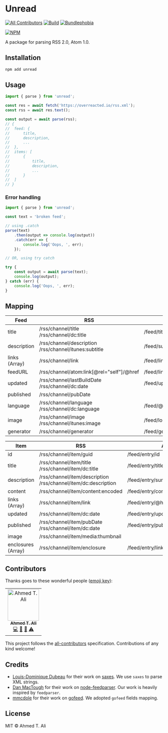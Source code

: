 # Unread

[![All Contributors](https://img.shields.io/badge/all_contributors-1-orange.svg?style=flat-square)](#contributors) [![Build](https://img.shields.io/travis/z0al/unread.svg)](https://travis-ci.org/z0al/unread) [![Bundlephobia](https://img.shields.io/bundlephobia/minzip/unread.svg)](https://bundlephobia.com/result?p=unread)

[![NPM](https://nodei.co/npm/unread.png?downloads=true&downloadRank=true&stars=true)](https://nodei.co/npm/unread/)

A package for parsing RSS 2.0, Atom 1.0.

## Installation

```sh
npm add unread
```

## Usage

```javascript
import { parse } from 'unread';

const res = await fetch('https://overreacted.io/rss.xml');
const rss = await res.text();

const output = await parse(rss);
// {
// 	feed: {
// 		title,
// 		description,
// 		...
// 	},
// 	items: [
// 		{
// 			title,
// 			description,
// 			...
// 		}
// 	]
// }
```

### Error handling

```javascript
import { parse } from 'unread';

const text = 'broken feed';

// using .catch
parse(text)
	.then(output => console.log(output))
	.catch(err => {
		console.log('Oops, ', err);
	});

// OR, using try catch

try {
	const output = await parse(text);
	console.log(output);
} catch (err) {
	console.log('Oops, ', err);
}
```

## Mapping

| Feed          | RSS                                                      | Atom                          |
| ------------- | -------------------------------------------------------- | ----------------------------- |
| title         | /rss/channel/title<br>/rss/channel/dc:title              | /feed/title                   |
| description   | /rss/channel/description<br>/rss/channel/itunes:subtitle | /feed/subtitle                |
| links (Array) | /rss/channel/link                                        | /feed/link/@href              |
| feedURL       | /rss/channel/atom:link[@rel="self"]/@href                | /feed/link[@rel="self"]/@href |
| updated       | /rss/channel/lastBuildDate<br>/rss/channel/dc:date       | /feed/updated                 |
| published     | /rss/channel/pubDate                                     |                               |
| language      | /rss/channel/language<br>/rss/channel/dc:language        | /feed/@xml:lang               |
| image         | /rss/channel/image<br>/rss/channel/itunes:image          | /feed/logo                    |
| generator     | /rss/channel/generator                                   | /feed/generator               |

| Item               | RSS                                                               | Atom                               |
| ------------------ | ----------------------------------------------------------------- | ---------------------------------- |
| id                 | /rss/channel/item/guid                                            | /feed/entry/id                     |
| title              | /rss/channel/item/title<br>/rss/channel/item/dc:title             | /feed/entry/title                  |
| description        | /rss/channel/item/description<br>/rss/channel/item/dc:description | /feed/entry/summary                |
| content            | /rss/channel/item/content:encoded                                 | /feed/entry/content                |
| links (Array)      | /rss/channel/item/link                                            | /feed/entry/@href                  |
| updated            | /rss/channel/item/dc:date                                         | /feed/entry/updated                |
| published          | /rss/channel/item/pubDate<br>/rss/channel/item/dc:date            | /feed/entry/published              |
| image              | /rss/channel/item/media:thumbnail                                 |                                    |
| enclosures (Array) | /rss/channel/item/enclosure                                       | /feed/entry/link[@rel=”enclosure”] |

## Contributors

Thanks goes to these wonderful people ([emoji key](https://allcontributors.org/docs/en/emoji-key)):

<!-- ALL-CONTRIBUTORS-LIST:START - Do not remove or modify this section -->
<!-- prettier-ignore -->
<table><tr><td align="center"><a href="https://ahmed.sd"><img src="https://avatars1.githubusercontent.com/u/12673605?v=4" width="100px;" alt="Ahmed T. Ali"/><br /><sub><b>Ahmed T. Ali</b></sub></a><br /><a href="https://github.com/Ahmed T. Ali/unread/commits?author=z0al" title="Code">💻</a> <a href="https://github.com/Ahmed T. Ali/unread/commits?author=z0al" title="Documentation">📖</a> <a href="#maintenance-z0al" title="Maintenance">🚧</a> <a href="https://github.com/Ahmed T. Ali/unread/commits?author=z0al" title="Tests">⚠️</a></td></tr></table>

<!-- ALL-CONTRIBUTORS-LIST:END -->

This project follows the [all-contributors](https://github.com/all-contributors/all-contributors) specification. Contributions of any kind welcome!

## Credits

- [Louis-Dominique Dubeau](https://github.com/lddubeau) for their work on [saxes](https://github.com/lddubeau/saxes). We use `saxes` to parse XML strings.
- [Dan MacTough](https://github.com/danmactough) for their work on [node-feedparser](https://github.com/danmactough/node-feedparser). Our work is heavily inspired by `feedparser`.
- [mmcdole](https://github.com/mmcdole) for their work on [gofeed](https://github.com/mmcdole/gofeed). We adopted `gofeed` fields mapping.

## License

MIT © Ahmed T. Ali
